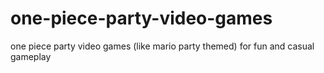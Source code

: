 # one-piece-party-video-games
one piece party video games (like mario party themed) for fun and casual gameplay 
